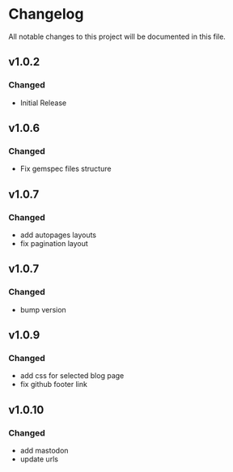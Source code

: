 # Changelog
All notable changes to this project will be documented in this file.

## v1.0.2
### Changed
 - Initial Release

## v1.0.6
### Changed
 - Fix gemspec files structure

## v1.0.7
### Changed
 - add autopages layouts
 - fix pagination layout

## v1.0.7
### Changed
 - bump version

## v1.0.9
### Changed
 - add css for selected blog page
 - fix github footer link

## v1.0.10
### Changed
 - add mastodon
 - update urls